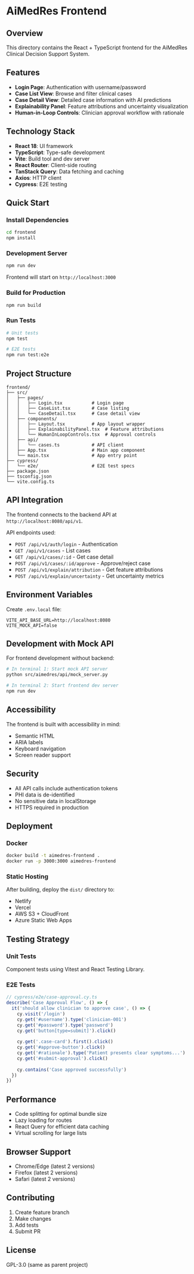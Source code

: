 # AiMedRes Frontend

## Overview

This directory contains the React + TypeScript frontend for the AiMedRes Clinical Decision Support System.

## Features

- **Login Page**: Authentication with username/password
- **Case List View**: Browse and filter clinical cases
- **Case Detail View**: Detailed case information with AI predictions
- **Explainability Panel**: Feature attributions and uncertainty visualization
- **Human-in-Loop Controls**: Clinician approval workflow with rationale

## Technology Stack

- **React 18**: UI framework
- **TypeScript**: Type-safe development
- **Vite**: Build tool and dev server
- **React Router**: Client-side routing
- **TanStack Query**: Data fetching and caching
- **Axios**: HTTP client
- **Cypress**: E2E testing

## Quick Start

### Install Dependencies

```bash
cd frontend
npm install
```

### Development Server

```bash
npm run dev
```

Frontend will start on `http://localhost:3000`

### Build for Production

```bash
npm run build
```

### Run Tests

```bash
# Unit tests
npm test

# E2E tests
npm run test:e2e
```

## Project Structure

```
frontend/
├── src/
│   ├── pages/
│   │   ├── Login.tsx           # Login page
│   │   ├── CaseList.tsx        # Case listing
│   │   └── CaseDetail.tsx      # Case detail view
│   ├── components/
│   │   ├── Layout.tsx          # App layout wrapper
│   │   ├── ExplainabilityPanel.tsx  # Feature attributions
│   │   └── HumanInLoopControls.tsx  # Approval controls
│   ├── api/
│   │   └── cases.ts            # API client
│   ├── App.tsx                 # Main app component
│   └── main.tsx                # App entry point
├── cypress/
│   └── e2e/                    # E2E test specs
├── package.json
├── tsconfig.json
└── vite.config.ts
```

## API Integration

The frontend connects to the backend API at `http://localhost:8080/api/v1`.

API endpoints used:
- `POST /api/v1/auth/login` - Authentication
- `GET /api/v1/cases` - List cases
- `GET /api/v1/cases/:id` - Get case detail
- `POST /api/v1/cases/:id/approve` - Approve/reject case
- `POST /api/v1/explain/attribution` - Get feature attributions
- `POST /api/v1/explain/uncertainty` - Get uncertainty metrics

## Environment Variables

Create `.env.local` file:

```
VITE_API_BASE_URL=http://localhost:8080
VITE_MOCK_API=false
```

## Development with Mock API

For frontend development without backend:

```bash
# In terminal 1: Start mock API server
python src/aimedres/api/mock_server.py

# In terminal 2: Start frontend dev server
npm run dev
```

## Accessibility

The frontend is built with accessibility in mind:
- Semantic HTML
- ARIA labels
- Keyboard navigation
- Screen reader support

## Security

- All API calls include authentication tokens
- PHI data is de-identified
- No sensitive data in localStorage
- HTTPS required in production

## Deployment

### Docker

```bash
docker build -t aimedres-frontend .
docker run -p 3000:3000 aimedres-frontend
```

### Static Hosting

After building, deploy the `dist/` directory to:
- Netlify
- Vercel
- AWS S3 + CloudFront
- Azure Static Web Apps

## Testing Strategy

### Unit Tests

Component tests using Vitest and React Testing Library.

### E2E Tests

```typescript
// cypress/e2e/case-approval.cy.ts
describe('Case Approval Flow', () => {
  it('should allow clinician to approve case', () => {
    cy.visit('/login')
    cy.get('#username').type('clinician-001')
    cy.get('#password').type('password')
    cy.get('button[type=submit]').click()
    
    cy.get('.case-card').first().click()
    cy.get('#approve-button').click()
    cy.get('#rationale').type('Patient presents clear symptoms...')
    cy.get('#submit-approval').click()
    
    cy.contains('Case approved successfully')
  })
})
```

## Performance

- Code splitting for optimal bundle size
- Lazy loading for routes
- React Query for efficient data caching
- Virtual scrolling for large lists

## Browser Support

- Chrome/Edge (latest 2 versions)
- Firefox (latest 2 versions)
- Safari (latest 2 versions)

## Contributing

1. Create feature branch
2. Make changes
3. Add tests
4. Submit PR

## License

GPL-3.0 (same as parent project)
